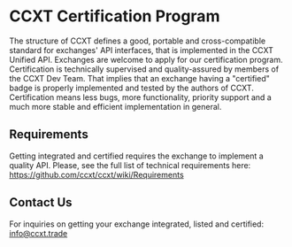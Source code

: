 # CCXT Certification Program 

The structure of CCXT defines a good, portable and cross-compatible standard for exchanges' API interfaces, that is implemented in the CCXT Unified API. Exchanges are welcome to apply for our certification program. Certification is technically supervised and quality-assured by members of the CCXT Dev Team. That implies that an exchange having a "certified" badge is properly implemented and tested by the authors of CCXT. Certification means less bugs, more functionality, priority support and a much more stable and efficient implementation in general.

## Requirements

Getting integrated and certified requires the exchange to implement a quality API. Please, see the full list of technical requirements here: https://github.com/ccxt/ccxt/wiki/Requirements

## Contact Us

For inquiries on getting your exchange integrated, listed and certified: info@ccxt.trade
